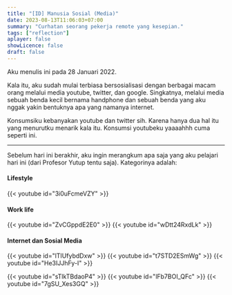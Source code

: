 ```yaml
---
title: "[ID] Manusia Sosial (Media)"
date: 2023-08-13T11:06:03+07:00
summary: "Curhatan seorang pekerja remote yang kesepian." 
tags: ["reflection"]
aplayer: false
showLicence: false
draft: false
---
```


Aku menulis ini pada 28 Januari 2022.

Kala itu, aku sudah mulai terbiasa bersosialisasi dengan berbagai macam orang melalui media youtube, twitter, dan google. Singkatnya, melalui media sebuah benda kecil bernama handphone dan sebuah benda yang aku nggak yakin bentuknya apa yang namanya internet.

Konsumsiku kebanyakan youtube dan twitter sih. Karena hanya dua hal itu yang menurutku menarik kala itu. Konsumsi youtubeku yaaaahhh cuma seperti ini. 

---

Sebelum hari ini berakhir, aku ingin merangkum apa saja yang aku pelajari hari ini (dari Profesor Yutup tentu saja). Kategorinya adalah:
#### Lifestyle
{{< youtube id="3i0uFcmeVZY" >}}

#### Work life
{{< youtube id="ZvCGppdE2E0" >}}
{{< youtube id="wDtt24RxdLk" >}}

#### Internet dan Sosial Media
{{< youtube id="lTIUfybdDxw" >}}
{{< youtube id="t7STD2ESmWg" >}}
{{< youtube id="He3IJJhFy-I" >}}


{{< youtube id="sTlkTBdaoP4" >}}
{{< youtube id="lFb7BOI_QFc" >}}
{{< youtube id="7gSU_Xes3GQ" >}}
